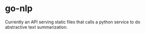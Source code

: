 # go-nlp

Currently an API serving static files that calls a python service to do abstractive text summarization.
